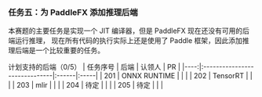 
### 任务五：为 PaddleFX 添加推理后端

本赛题的主要任务是实现一个 JIT 编译器，但是 PaddleFX 现在还没有可用的后端运行推理，
现在所有代码的执行实际上还是使用了 Paddle 框架，因此添加推理后端是一个比较重要的任务。

计划支持的后端（0/5）
| 任务序号 | 后端                           |   认领人   | PR   |
|----:|:------------------------------|:------|:-----|
|   201 | ONNX RUNTIME                  |      |      |
|   202 | TensorRT                      |      |      |
|   203 | mlir                          |      |      |
|   204 | 待定                           |      |      |
|   205 | 待定                           |      |      |
